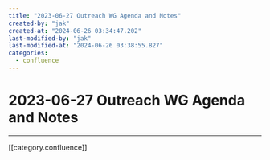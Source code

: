 ```yaml
---
title: "2023-06-27 Outreach WG Agenda and Notes"
created-by: "jak"
created-at: "2024-06-26 03:34:47.202"
last-modified-by: "jak"
last-modified-at: "2024-06-26 03:38:55.827"
categories:
  - confluence
---
```


# 2023-06-27 Outreach WG Agenda and Notes


---

[[category.confluence]]
